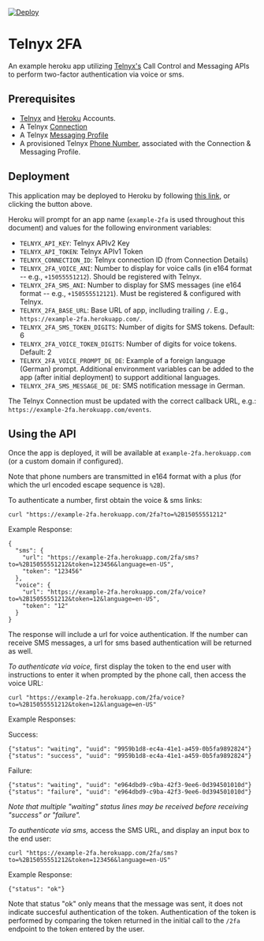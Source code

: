 [![Deploy](https://www.herokucdn.com/deploy/button.svg)](https://heroku.com/deploy)

# Telnyx 2FA

An example heroku app utilizing [Telnyx's](https://telnyx.com) Call Control and Messaging APIs to perform two-factor authentication via voice or sms.

## Prerequisites

- [Telnyx](https://telnyx.com/sign-up) and [Heroku](https://signup.heroku.com/) Accounts.
- A Telnyx [Connection](https://portal.telnyx.com/#/app/connections)
- A Telnyx [Messaging Profile](https://portal.telnyx.com/#/app/messaging)
- A provisioned Telnyx [Phone Number](https://portal.telnyx.com/#/app/numbers/my-numbers), associated with the Connection & Messaging Profile.

## Deployment

This application may be deployed to Heroku by following [this link](https://heroku.com/deploy), or clicking the button above.

Heroku will prompt for an app name (`example-2fa` is used throughout this document) and values for the following environment variables:

- `TELNYX_API_KEY`: Telnyx APIv2 Key
- `TELNYX_API_TOKEN`: Telnyx APIv1 Token
- `TELNYX_CONNECTION_ID`: Telnyx connection ID (from Connection Details)
- `TELNYX_2FA_VOICE_ANI`: Number to display for voice calls (in e164 format -- e.g., `+15055551212`). Should be registered with Telnyx.
- `TELNYX_2FA_SMS_ANI`: Number to display for SMS messages (ine e164 format -- e.g., `+150555512121`). Must be registered & configured with Telnyx.
- `TELNYX_2FA_BASE_URL`: Base URL of app, inclluding trailing `/`. E.g., `https://example-2fa.herokuapp.com/`.
- `TELNYX_2FA_SMS_TOKEN_DIGITS`: Number of digits for SMS tokens. Default: 6
- `TELNYX_2FA_VOICE_TOKEN_DIGITS`: Number of digits for voice tokens. Default: 2
- `TELNYX_2FA_VOICE_PROMPT_DE_DE`: Example of a foreign language (German) prompt. Additional environment variables can be added to the app (after initial deployment) to support additional languages.
- `TELNYX_2FA_SMS_MESSAGE_DE_DE`: SMS notification message in German.

The Telnyx Connection must be updated with the correct callback URL, e.g.: `https://example-2fa.herokuapp.com/events`.


## Using the API

Once the app is deployed, it will be available at `example-2fa.herokuapp.com` (or a custom domain if configured).

Note that phone numbers are transmitted in e164 format with a plus (for which the url encoded escape sequence is `%2B`).

To authenticate a number, first obtain the voice & sms links:

```
curl "https://example-2fa.herokuapp.com/2fa?to=%2B15055551212"
```

Example Response:
```
{
  "sms": {
    "url": "https://example-2fa.herokuapp.com/2fa/sms?to=%2B15055551212&token=123456&language=en-US",
    "token": "123456"
  },
  "voice": {
    "url": "https://example-2fa.herokuapp.com/2fa/voice?to=%2B15055551212&token=12&language=en-US",
    "token": "12"
  }
}
```

The response will include a url for voice authentication. If the number can receive SMS messages, a url for sms based authentication will be returned as well.

_To authenticate via voice,_ first display the token to the end user with instructions to enter it when prompted by the phone call, then access the voice URL:
```
curl "https://example-2fa.herokuapp.com/2fa/voice?to=%2B15055551212&token=12&language=en-US"
```

Example Responses:

Success:
```
{"status": "waiting", "uuid": "9959b1d8-ec4a-41e1-a459-0b5fa9892824"}
{"status": "success", "uuid": "9959b1d8-ec4a-41e1-a459-0b5fa9892824"}
```

Failure:
```
{"status": "waiting", "uuid": "e964dbd9-c9ba-42f3-9ee6-0d394501010d"}
{"status": "failure", "uuid": "e964dbd9-c9ba-42f3-9ee6-0d394501010d"}
```

*Note that multiple "waiting" status lines may be received before receiving "success" or "failure".*

_To authenticate via sms,_ access the SMS URL, and display an input box to the end user:
```
curl "https://example-2fa.herokuapp.com/2fa/sms?to=%2B15055551212&token=123456&language=en-US"
```

Example Response:
```
{"status": "ok"}
```

Note that status "ok" only means that the message was sent, it does not indicate succesful authentication of the token. Authentication of the token is performed by comparing the token returned in the initial call to the `/2fa` endpoint to the token entered by the user. 
